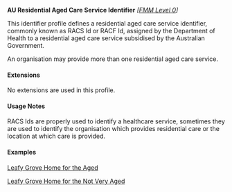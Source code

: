 **AU Residential Aged Care Service Identifier**  *[[FMM Level 0](guidance.html)]*

This identifier profile defines a residential aged care service identifier, commonly known as RACS Id or RACF Id, assigned by the Department of Health to a residential aged care service subsidised by the Australian Government. 

An organisation may provide more than one residential aged care service.

#### Extensions

No extensions are used in this profile.

#### Usage Notes

RACS Ids are properly used to identify a healthcare service, sometimes they are used to identify the organisation which provides residential care or the location at which care is provided.

#### Examples

[Leafy Grove Home for the Aged](HealthcareService-example4.html)

[Leafy Grove Home for the Not Very Aged](HealthcareService-example5.html)